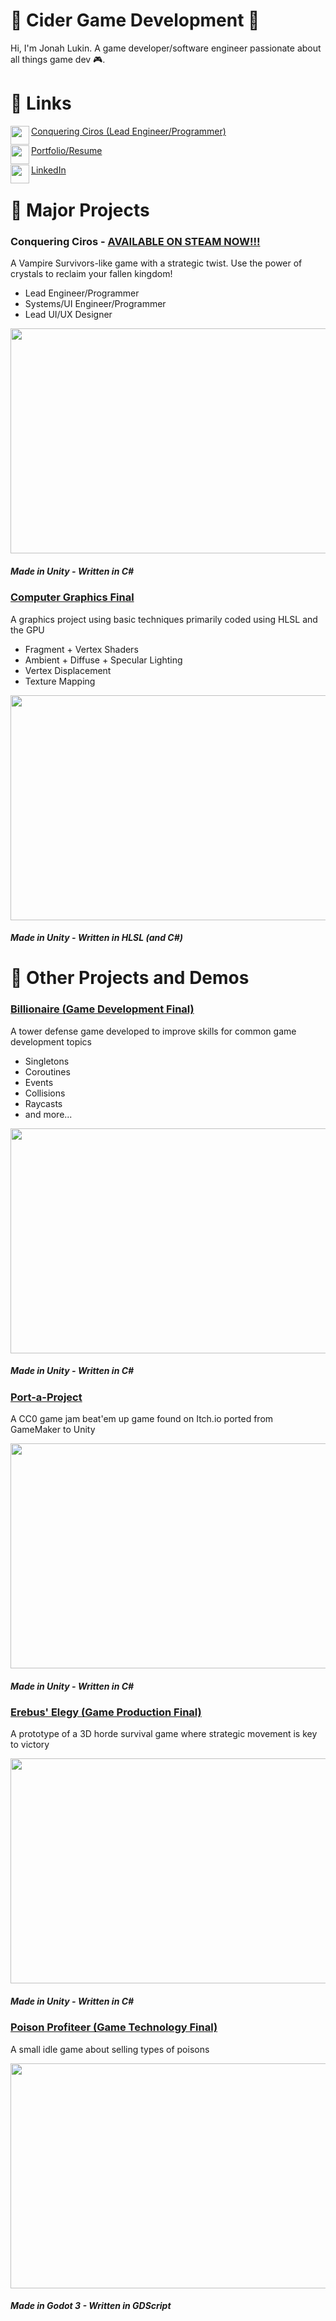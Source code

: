 # 🍎 Cider Game Development 🍎

Hi, I'm Jonah Lukin. A game developer/software engineer passionate about all things game dev 🎮.

# 🔑 Links

[<img align=left width=30px src="https://upload.wikimedia.org/wikipedia/commons/thumb/8/83/Steam_icon_logo.svg/512px-Steam_icon_logo.svg.png">Conquering Ciros (Lead Engineer/Programmer)](https://store.steampowered.com/app/2818530/Conquering_Ciros/)

[<img align=left width=30px src="https://images.emojiterra.com/microsoft/fluent-emoji/512px/1f525_flat.png">Portfolio/Resume](https://www.jonahlukin.com)

[<img align=left width=30px src="https://cdn-icons-png.flaticon.com/512/174/174857.png"/>LinkedIn](https://www.linkedin.com/in/jonah-lukin/) 

# 🌟 Major Projects

### Conquering Ciros - [AVAILABLE ON STEAM NOW!!!](https://store.steampowered.com/app/2818530/Conquering_Ciros/)
A Vampire Survivors-like game with a strategic twist. Use the power of crystals to reclaim your fallen kingdom!

- Lead Engineer/Programmer
- Systems/UI Engineer/Programmer
- Lead UI/UX Designer

<img width=640px height=360px src="" /> 

##### Made in Unity - Written in C#

### [Computer Graphics Final](https://github.com/jblukin/Computer-Graphics-Final)
A graphics project using basic techniques primarily coded using HLSL and the GPU

- Fragment + Vertex Shaders
- Ambient + Diffuse + Specular Lighting
- Vertex Displacement
- Texture Mapping

<img width=640px height=360px src="" /> 

##### Made in Unity - Written in HLSL (and C#)


# 🧩 Other Projects and Demos

### [Billionaire (Game Development Final)](https://github.com/jblukin/B453-LectureProject)
A tower defense game developed to improve skills for common game development topics

- Singletons
- Coroutines
- Events
- Collisions
- Raycasts
- and more...

<img width=640px height=360px src="" /> 

##### Made in Unity - Written in C#

### [Port-a-Project](https://github.com/jblukin/Port-a-Project-B453/tree/main)
A CC0 game jam beat'em up game found on Itch.io ported from GameMaker to Unity <br />

<img width=640px height=360px src="" /> 

##### Made in Unity - Written in C#

### [Erebus' Elegy (Game Production Final)](https://github.com/jblukin/ErebusElegy)
A prototype of a 3D horde survival game where strategic movement is key to victory <br />

<img width=640px height=360px src="" /> 

##### Made in Unity - Written in C#

### [Poison Profiteer (Game Technology Final)](https://github.com/jblukin/C220-Final-Project-Poison)
A small idle game about selling types of poisons <br />

<img width=640px height=360px src="" /> 

##### Made in Godot 3 - Written in GDScript

<!--
**jblukin/jblukin** is a ✨ _special_ ✨ repository because its `README.md` (this file) appears on your GitHub profile.
-->
